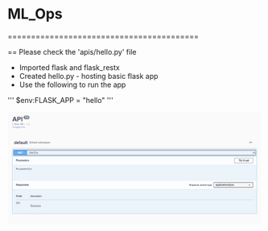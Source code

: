 # ML_Ops
=========================================

== Please check the 'apis/hello.py' file 

- Imported flask and flask_restx 
- Created hello.py - hosting basic flask app
- Use the following to run the app

'''
$env:FLASK_APP = "hello"
'''

![plot](results/Flask_App.png)
